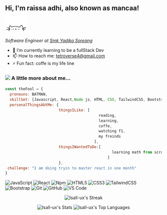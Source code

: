 ## Hi, I'm raissa adhi, also known as mancaa! <img src="img/kitty.gif" alt="Funny kitty" width="70">
<p><em>Software Engineer at <a href="">Smk Yadika Soreang</a></em></p>


- 🌱 I’m currently learning to be a fullStack Dev
- 📫 How to reach me: tetroverse4@gmail.com
- ⚡ Fun fact: coffe is my life line

### <img src="https://media.giphy.com/media/VgCDAzcKvsR6OM0uWg/giphy.gif" width="50"> A little more about me...  

```javascript
const theFool = {
  pronouns: BATMAN,
  skillSet: [Javascript, React,Node js, HTML, CSS, TailwindCSS, Bootstrap, Laravel]
  personalThingsAbtMe: {
                        thingsILike: [
                                          reading,
                                          learning,
                                          coffe,
                                          watching f1,
                                          my freinds
                                        ],
                        thingsIWantedToDo:[
                                                learning math from scratch,
                                              ]
                        },
 challenge: "I am doing tryin to master react in one month"
}
```
![JavaScript](https://img.shields.io/badge/-JavaScript-%23F7DF1C?style=flat-square&logo=javascript&logoColor=000000&labelColor=%23F7DF1C&color=%23FFCE5A)
![React](https://img.shields.io/badge/-React-61DAFB?style=flat-square&logo=react&logoColor=ffffff)
![Npm](https://img.shields.io/badge/-npm-CB3837?style=flat-square&logo=npm)
![HTML5](https://img.shields.io/badge/-HTML5-%23E44D27?style=flat-square&logo=html5&logoColor=ffffff)
![CSS3](https://img.shields.io/badge/-CSS3-%231572B6?style=flat-square&logo=css3)
![TailwindCSS](https://img.shields.io/badge/-TailwindCSS-06B6D4?style=flat-square&logo=tailwindcss&logoColor=white)
![Bootstrap](https://img.shields.io/badge/-Bootstrap-563D7C?style=flat-square&logo=Bootstrap)
![Git](https://img.shields.io/badge/-Git-%23F05032?style=flat-square&logo=git&logoColor=%23ffffff)
![GitHub](https://img.shields.io/badge/-GitHub-181717?style=flat-square&logo=github)
![VS Code](http://img.shields.io/badge/-VS%20Code-007ACC?style=flat-square&logo=visual-studio-code&logoColor=ffffff)



<div align="center">
  
  ![Isall-ux's Streak](https://github-readme-streak-stats.herokuapp.com/?user=Isall-ux&theme=react&hide_border=true)
    
  ![Isall-ux's Stats](https://github-readme-stats.vercel.app/api?username=Isall-ux&theme=react&show_icons=true&hide_border=true&count_private=true)
  ![Isall-ux's Top Languages](https://github-readme-stats.vercel.app/api/top-langs/?username=Isall-ux&theme=react&show_icons=true&hide_border=true&layout=compact)

</div>


